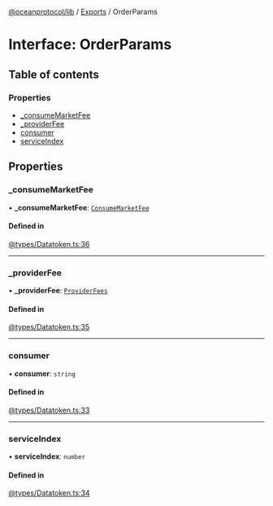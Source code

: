 [@oceanprotocol/lib](../README.md) / [Exports](../modules.md) / OrderParams

# Interface: OrderParams

## Table of contents

### Properties

- [\_consumeMarketFee](OrderParams.md#_consumemarketfee)
- [\_providerFee](OrderParams.md#_providerfee)
- [consumer](OrderParams.md#consumer)
- [serviceIndex](OrderParams.md#serviceindex)

## Properties

### \_consumeMarketFee

• **\_consumeMarketFee**: [`ConsumeMarketFee`](ConsumeMarketFee.md)

#### Defined in

[@types/Datatoken.ts:36](https://github.com/oceanprotocol/ocean.js/blob/fbcd13ac/src/@types/Datatoken.ts#L36)

___

### \_providerFee

• **\_providerFee**: [`ProviderFees`](ProviderFees.md)

#### Defined in

[@types/Datatoken.ts:35](https://github.com/oceanprotocol/ocean.js/blob/fbcd13ac/src/@types/Datatoken.ts#L35)

___

### consumer

• **consumer**: `string`

#### Defined in

[@types/Datatoken.ts:33](https://github.com/oceanprotocol/ocean.js/blob/fbcd13ac/src/@types/Datatoken.ts#L33)

___

### serviceIndex

• **serviceIndex**: `number`

#### Defined in

[@types/Datatoken.ts:34](https://github.com/oceanprotocol/ocean.js/blob/fbcd13ac/src/@types/Datatoken.ts#L34)
